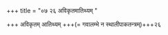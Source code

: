 +++
title = "०७ २६ अविकृतमातिथ्यम् "

+++
अविकृतम् आतिथ्यम्  +++(= गवालम्भे न स्थालीपाकतन्त्रम्)+++२६
